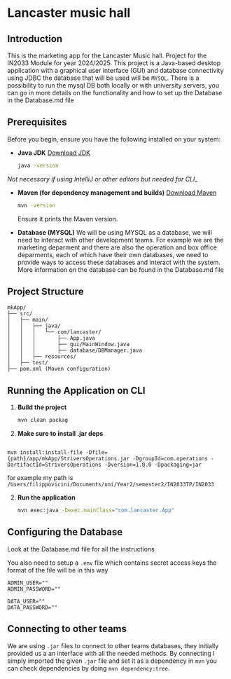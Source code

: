 
# Lancaster music hall

## Introduction
This is the marketing app for the Lancaster Music hall. Project for the IN2033 Module for year 2024/2025. This project is a Java-based desktop application with a graphical user interface (GUI) and database connectivity using JDBC the database that will be used will be `MYSQL`. There is a possibility to run the mysql DB both locally or with university servers, you can go in more details on the functionality and how to set up the Database in the Database.md file

## Prerequisites

Before you begin, ensure you have the following installed on your system:

- **Java JDK**
  [Download JDK](https://adoptium.net/)
  ```sh
  java -version
  ```
_Not necessary if using IntelliJ or other editors but needed for CLI__
- **Maven (for dependency management and builds)**
  [Download Maven](https://maven.apache.org/download.cgi)
  ```sh
  mvn -version
  ```
  Ensure it prints the Maven version.

- **Database (MYSQL)**
We will be using MYSQL as a database, we will need to interact with other development teams. For example we are the marketing deparment and there are also the operation and box office deparments, each of which have their own databases, we need to provide ways to access these databases and interact with the system.
More information on the database can be found in the Database.md file

## Project Structure
```
mkApp/
├── src/
│   ├── main/
│   │   ├── java/
│   │   │   └── com/lancaster/
│   │   │       ├── App.java
│   │   │       ├── gui/MainWindow.java
│   │   │       ├── database/DBManager.java
│   │   ├── resources/
│   ├── test/
├── pom.xml (Maven configuration)
```

## Running the Application on CLI
1. **Build the project**
   ```sh
   mvn clean packag
   ```
2. **Make sure to install .jar deps**
```

mvn install:install-file -Dfile={path}/app/mkApp/StriversOperations.jar -DgroupId=com.operations -DartifactId=StriversOperations -Dversion=1.0.0 -Dpackaging=jar
```
for example my path is `/Users/filippovicini/Documents/uni/Year2/semester2/IN2033TP/IN2033`

2. **Run the application**
   ```sh
   mvn exec:java -Dexec.mainClass="com.lancaster.App"
   ```

## Configuring the Database
Look at the Database.md file for all the instructions

You also need to setup a `.env` file which contains secret access keys the format of the file will be in this way

```
ADMIN_USER=""
ADMIN_PASSWORD=""

DATA_USER=""
DATA_PASSWORD=""
 ```

## Connecting to other teams
We are using `.jar` files to connect to other teams databases, they initially provided us a an interface with all the needed methods. By connecting I simply imported the given `.jar` file and set it as a dependency in `mvn` you can check dependencies by doing `mvn dependency:tree`.
